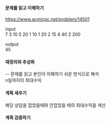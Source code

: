#### 문제를 읽고 이해하기
https://www.acmicpc.net/problem/14501

input</br>
7
3 10
5 20
1 10
1 20
2 15
4 40
2 200

output</br>
45

#### 재정의와 추상화<br>
-- 문제를 읽고 본인이 이해하기 쉬운 방식으로 해석<br>
n일까지의 최대수익

#### 계획 세우기<br>
해당 상담을 잡았을때와 안잡았을 때의 최대수익을 계산<br>

#### 계획 검증하기
